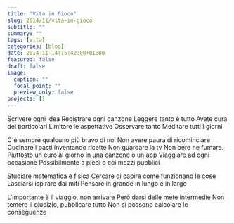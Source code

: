 ```yaml
---
title: "Vita in Gioco"
slug: 2014/11/vita-in-gioco
subtitle: ""
summary: ""
tags: [vita]
categories: [blog]
date: 2014-11-14T15:42:08+01:00
featured: false
draft: false
image:
  caption: ""
  focal_point: ""
  preview_only: false
projects: []
---
```


Scrivere ogni idea
Registrare ogni canzone
Leggere tanto è tutto
Avete cura dei particolari
Limitare le aspettative
Osservare tanto
Meditare tutti i giorni

C'è sempre qualcuno più bravo di noi
Non avere paura di ricominciare
Cucinare i pasti inventando ricette
Non guardare la tv
Non bere ne fumare. Piuttosto un euro al giorno in una canzone o un app
Viaggiare ad ogni occasione
Possibilmente a piedi o coi mezzi pubblici

Studiare matematica e fisica
Cercare di capire come funzionano le cose
Lasciarsi ispirare dai miti
Pensare in grande in lungo e in largo

L'importante è il viaggio, non arrivare
Però darsi delle mete intermedie
Non temere il giudizio, pubblicare tutto
Non si possono calcolare le conseguenze
